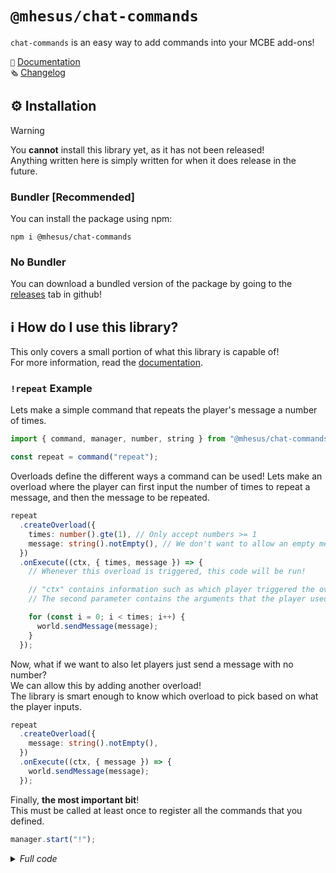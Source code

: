 # `@mhesus/chat-commands`

`chat-commands` is an easy way to add commands into your MCBE add-ons!

`📄` [Documentation](#) \
`🗞️` [Changelog](./CHANGELOG.md)

<!-- TODO docs website -->

## ⚙️ Installation

> [!WARNING]
> You **cannot** install this library yet, as it has not been released! \
> Anything written here is simply written for when it does release in the future.

### Bundler [Recommended]

You can install the package using npm:

```text
npm i @mhesus/chat-commands
```

### No Bundler

You can download a bundled version of the package by going to the [releases](https://github.com/miguelkjesus/chat-commands/releases) tab in github!

<!-- TODO add proper release instructions once I figure it out. -->

## ℹ️ How do I use this library?

This only covers a small portion of what this library is capable of! \
For more information, read the [documentation](#).

### `!repeat` Example

Lets make a simple command that repeats the player's message a number of times.

```ts
import { command, manager, number, string } from "@mhesus/chat-commands";

const repeat = command("repeat");
```

Overloads define the different ways a command can be used! Lets make an overload where the player can first input the number of times to repeat a message, and then the message to be repeated.

```ts
repeat
  .createOverload({
    times: number().gte(1), // Only accept numbers >= 1
    message: string().notEmpty(), // We don't want to allow an empty message!
  })
  .onExecute((ctx, { times, message }) => {
    // Whenever this overload is triggered, this code will be run!

    // "ctx" contains information such as which player triggered the overload.
    // The second parameter contains the arguments that the player used.

    for (const i = 0; i < times; i++) {
      world.sendMessage(message);
    }
  });
```

Now, what if we want to also let players just send a message with no number? \
We can allow this by adding another overload! \
The library is smart enough to know which overload to pick based on what the player inputs.

```ts
repeat
  .createOverload({
    message: string().notEmpty(),
  })
  .onExecute((ctx, { message }) => {
    world.sendMessage(message);
  });
```

Finally, **the most important bit**! \
This must be called at least once to register all the commands that you defined.

```ts
manager.start("!");
```

<details><summary><i>Full code</i></summary>

```ts
import { command, manager, number, string } from "@mhesus/chat-commands";

const repeat = command("repeat");

repeat
  .createOverload({
    times: number().gte(1),
    message: string().notEmpty(),
  })
  .onExecute((ctx, { times, message }) => {
    for (const i = 0; i < times; i++) {
      world.sendMessage(message);
    }
  });

repeat
  .createOverload({
    message: string().notEmpty(),
  })
  .onExecute((ctx, { message }) => {
    world.sendMessage(message);
  });

manager.start("!");
```

</details>
